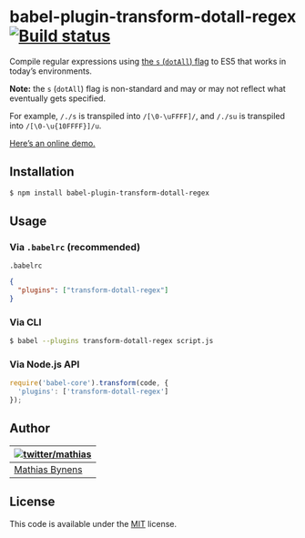# babel-plugin-transform-dotall-regex [![Build status](https://travis-ci.org/mathiasbynens/babel-plugin-transform-dotall-regex.svg?branch=master)](https://travis-ci.org/mathiasbynens/babel-plugin-transform-dotall-regex)

Compile regular expressions using [the `s` (`dotAll`) flag](https://github.com/mathiasbynens/es-regexp-dotall-flag) to ES5 that works in today’s environments.

**Note:** the `s` (`dotAll`) flag is non-standard and may or may not reflect what eventually gets specified.

For example, `/./s` is transpiled into `/[\0-\uFFFF]/`, and `/./su` is transpiled into `/[\0-\u{10FFFF}]/u`.

[Here’s an online demo.](https://mothereff.in/regexpu#input=const+regex+%3D+/foo.bar/s%3B%0Aconsole.log%28%0A++regex.test%28%27foo%5Cnbar%27%29%0A%29%3B%0A//+%E2%86%92+true&dotAllFlag=1)

## Installation

```sh
$ npm install babel-plugin-transform-dotall-regex
```

## Usage

### Via `.babelrc` (recommended)

`.babelrc`

```json
{
  "plugins": ["transform-dotall-regex"]
}
```

### Via CLI

```sh
$ babel --plugins transform-dotall-regex script.js
```

### Via Node.js API

```js
require('babel-core').transform(code, {
  'plugins': ['transform-dotall-regex']
});
```

## Author

| [![twitter/mathias](https://gravatar.com/avatar/24e08a9ea84deb17ae121074d0f17125?s=70)](https://twitter.com/mathias "Follow @mathias on Twitter") |
|---|
| [Mathias Bynens](https://mathiasbynens.be/) |

## License

This code is available under the [MIT](https://mths.be/mit) license.
